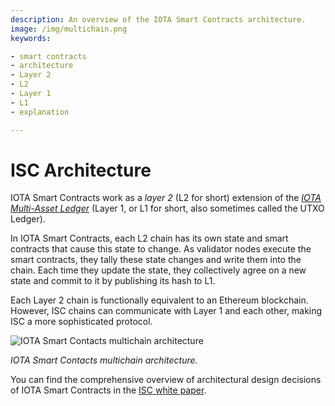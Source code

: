 ```yaml
---
description: An overview of the IOTA Smart Contracts architecture.
image: /img/multichain.png
keywords:

- smart contracts
- architecture
- Layer 2
- L2
- Layer 1
- L1
- explanation

---
```


# ISC Architecture

IOTA Smart Contracts work as a _layer 2_ (L2 for short) extension of the [_IOTA Multi-Asset
Ledger_](https://github.com/lzpap/tips/blob/master/tips/TIP-0018/tip-0018.md) (Layer 1, or L1 for short, also sometimes
called the UTXO Ledger).

In IOTA Smart Contracts, each L2 chain has its own state and smart contracts that cause this state to change.
As validator nodes execute the smart contracts, they tally these state changes and write them into the chain.
Each time they update the state, they collectively agree on a new state and commit to it by publishing its hash to L1.

Each Layer 2 chain is functionally equivalent to an Ethereum blockchain.
However, ISC chains can communicate with Layer 1 and each other, making ISC a more sophisticated protocol.

![IOTA Smart Contacts multichain architecture](/img/multichain.png "Click to see the full-size image.")

*IOTA Smart Contacts multichain architecture.*

You can find the comprehensive overview of architectural design decisions of IOTA Smart Contracts in the
[ISC white paper](https://files.iota.org/papers/ISC_WP_Nov_10_2021.pdf).
